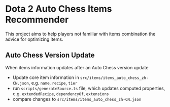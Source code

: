 # Dota 2 Auto Chess Items Recommender

This project aims to help players not familiar with items combination the advice for optimizing items.

## Auto Chess Version Update

When items information updates after an Auto Chess version update

- Update core item information in `src/items/items_auto_chess_zh-CN.json`, e.g. `name`, `recipe`, `tier`
- run `scripts/generateSource.ts` file, which updates computed properties, e.g. `extendedRecipe`, `dependencyOf`, `extensions`
- compare changes to `src/items/items_auto_chess_zh-CN.json`
